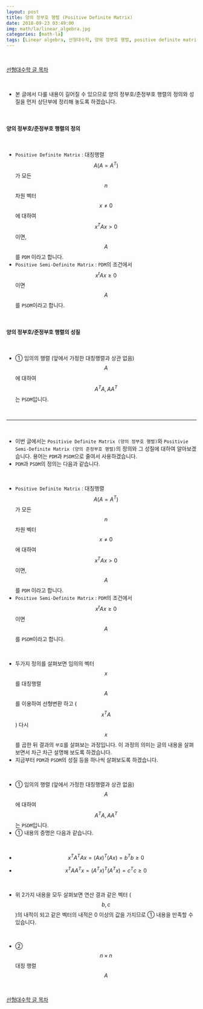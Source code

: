 ```yaml
---
layout: post
title: 양의 정부호 행렬 (Positive Definite Matrix)
date: 2018-09-23 03:49:00
img: math/la/linear_algebra.jpg
categories: [math-la] 
tags: [Linear algebra, 선형대수학, 양의 정부호 행렬, positive definite matrix] # add tag
---
```


<br>

[선형대수학 글 목차](https://gaussian37.github.io/math-la-table/)

<br>

- 본 글에서 다룰 내용이 길어질 수 있으므로 양의 정부호/준정부호 행렬의 정의와 성질을 먼저 상단부에 정리해 놓도록 하겠습니다.

<br>

#### **양의 정부호/준정부호 행렬의 정의**

<br>

- `Positive Definite Matrix` : 대칭행렬 $$ A (A = A^{T}) $$ 가 모든 $$ n $$ 차원 벡터 $$ x \ne 0 $$ 에 대하여 $$ x^{T} A x \gt 0 $$ 이면, $$ A $$ 를 `PDM` 이라고 합니다.
- `Positive Semi-Definite Matrix` : `PDM`의 조건에서 $$ x^{t} A x \ge 0 $$ 이면 $$ A $$ 를 `PSDM`이라고 합니다.

<br>

#### **양의 정부호/준정부호 행렬의 성질**

<br>

- ① 임의의 행렬 (앞에서 가정한 대칭행렬과 상관 없음) $$ A $$ 에 대하여 $$ A^{T}A, AA^{T} $$ 는 `PSDM`입니다.



<br>

---

<br>

- 이번 글에서는 `Positivie Definite Matrix (양의 정부호 행렬)`와 `Positivie Semi-Definite Matrix (양의 준정부호 행렬)`의 정의와 그 성질에 대하여 알아보겠습니다. 용어는 `PDM`과 `PSDM`으로 줄여서 사용하겠습니다.
- `PDM`과 `PSDM`의 정의는 다음과 같습니다.

<br>

- `Positive Definite Matrix` : 대칭행렬 $$ A (A = A^{T}) $$ 가 모든 $$ n $$ 차원 벡터 $$ x \ne 0 $$ 에 대하여 $$ x^{T} A x \gt 0 $$ 이면, $$ A $$ 를 `PDM` 이라고 합니다.
- `Positive Semi-Definite Matrix` : `PDM`의 조건에서 $$ x^{t} A x \ge 0 $$ 이면 $$ A $$ 를 `PSDM`이라고 합니다.

<br>

- 두가지 정의를 살펴보면 임의의 벡터 $$ x $$ 를 대칭행렬 $$ A $$ 를 이용하여 선형변환 하고 ($$ x^{T}A $$) 다시 $$ x $$ 를 곱한 뒤 결과의 `부호`를 살펴보는 과정입니다. 이 과정의 의미는 글의 내용을 살펴보면서 차근 차근 설명해 보도록 하겠습니다.
- 지금부터 `PDM`과 `PSDM`의 성질 등을 하나씩 살펴보도록 하겠습니다.

<br>

- ① 임의의 행렬 (앞에서 가정한 대칭행렬과 상관 없음) $$ A $$ 에 대하여 $$ A^{T}A, AA^{T} $$ 는 `PSDM`입니다.
- ① 내용의 증명은 다음과 같습니다.

<br>

- $$ x^{T}A^{T}A x = (Ax)^{T}(Ax) = b^{T}b \ge 0 $$

- $$ x^{T}AA^{T} x = (A^{T}x)^{T}(A^{T}x) = c^{T}c \ge 0 $$

<br>

- 위 2가지 내용을 모두 살펴보면 연산 결과 같은 벡터 ($$ b, c $$)의 내적이 되고 같은 벡터의 내적은 0 이상의 값을 가지므로 ① 내용을 만족할 수 있습니다.

<br>

- ② $$ n \times n $$ 대칭 행렬 $$ A $$ 

<br>

[선형대수학 글 목차](https://gaussian37.github.io/math-la-table/)

<br>